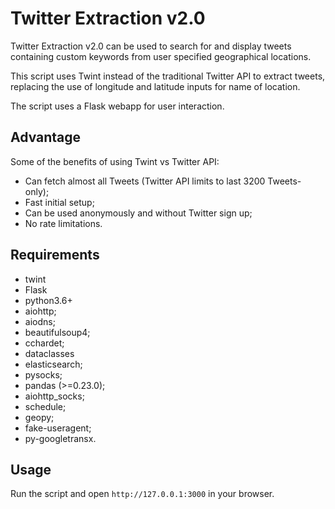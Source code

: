 # Twitter Extraction v2.0

Twitter Extraction v2.0 can be used to search for and display tweets containing custom keywords from user specified geographical locations.

This script uses Twint instead of the traditional Twitter API to extract tweets, replacing the use of longitude and latitude inputs for name of location.

The script uses a Flask webapp for user interaction.

## Advantage
Some of the benefits of using Twint vs Twitter API:

- Can fetch almost all Tweets (Twitter API limits to last 3200 Tweets- only);
- Fast initial setup;
- Can be used anonymously and without Twitter sign up;
- No rate limitations.

## Requirements

- twint
- Flask
- python3.6+
- aiohttp;
- aiodns;
- beautifulsoup4;
- cchardet;
- dataclasses
- elasticsearch;
- pysocks;
- pandas (>=0.23.0);
- aiohttp_socks;
- schedule;
- geopy;
- fake-useragent;
- py-googletransx.


## Usage

Run the script and open `http://127.0.0.1:3000` in your browser.